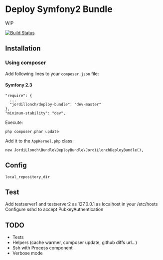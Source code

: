 # Deploy Symfony2 Bundle

WIP

[![Build Status](https://secure.travis-ci.org/jordillonch/JordiLlonchDeployBundle.png?branch=master)](http://travis-ci.org/jordillonch/JordiLlonchDeployBundle)


## Installation

### Using composer

Add following lines to your `composer.json` file:


#### Symfony 2.3

    "require": {
      ...
      "jordillonch/deploy-bundle": "dev-master"
    },
    "minimum-stability": "dev",

Execute:

    php composer.phar update

Add it to the `AppKernel.php` class:

    new JordiLlonch\Bundle\DeployBundle\JordiLlonchDeployBundle(),



## Config

    local_repository_dir



## Test

Add testserver1 and testserver2 as 127.0.0.1 as localhost in your /etc/hosts
Configure sshd to accept PubkeyAuthentication


## TODO

- Tests
- Helpers (cache warmer, composer update, github diffs url...)
- Ssh with Process component
- Verbose mode

